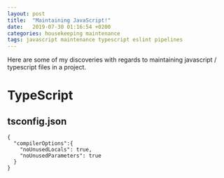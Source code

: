 ```yaml
---
layout: post
title:  "Maintaining JavaScript!"
date:   2019-07-30 01:16:54 +0200
categories: housekeeping maintenance
tags: javascript maintenance typescript eslint pipelines
---
```


Here are some of my discoveries with regards to maintaining javascript / typescript files in a project.

# TypeScript
## tsconfig.json

```
{
  "compilerOptions":{
    "noUnusedLocals": true,
    "noUnusedParameters": true
  }
}
```
